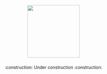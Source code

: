 ## <div align="center"><img src="./github/logo.svg" width="170" heigth="170" /></div>

###

<p align="center">:construction: Under construction :construction:</p>
